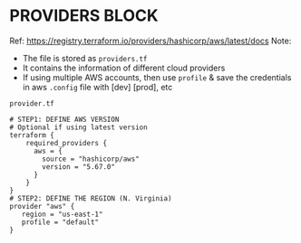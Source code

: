 # PROVIDERS BLOCK
Ref: https://registry.terraform.io/providers/hashicorp/aws/latest/docs
Note:
* The file is stored as `providers.tf`
* It contains the information of different cloud providers
* If using multiple AWS accounts, then use `profile` & save the credentials in aws `.config` file with [dev] [prod], etc

```
provider.tf
```

```hcl
# STEP1: DEFINE AWS VERSION
# Optional if using latest version
terraform {
    required_providers {
      aws = {
        source = "hashicorp/aws"
        version = "5.67.0"
      }
    }
}
# STEP2: DEFINE THE REGION (N. Virginia)
provider "aws" {
   region = "us-east-1"
   profile = "default"
}
```
